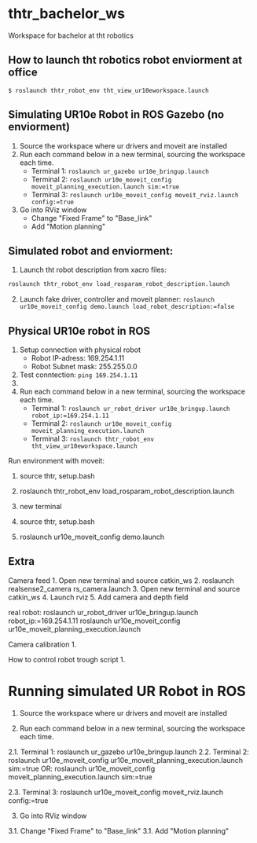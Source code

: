 # thtr_bachelor_ws
Workspace for bachelor at tht robotics

## How to launch tht robotics robot enviorment at office

`$ roslaunch thtr_robot_env tht_view_ur10eworkspace.launch`


## Simulating UR10e Robot in ROS Gazebo (no enviorment)
1. Source the workspace where ur drivers and moveit are installed
2. Run each command below in a new terminal, sourcing the workspace each time.
    * Terminal 1: `roslaunch ur_gazebo ur10e_bringup.launch`
    * Terminal 2: `roslaunch ur10e_moveit_config moveit_planning_execution.launch sim:=true`
    * Terminal 3: `roslaunch ur10e_moveit_config moveit_rviz.launch config:=true`
3. Go into RViz window
    * Change "Fixed Frame" to "Base_link"
    * Add "Motion planning"

## Simulated robot and enviorment:
1. Launch tht robot description from xacro files: 
```bash
roslaunch thtr_robot_env load_rosparam_robot_description.launch
```
2. Launch fake driver, controller and moveit planner: ```roslaunch ur10e_moveit_config demo.launch load_robot_description:=false```

## Physical UR10e robot in ROS
1. Setup connection with physical robot
    * Robot IP-adress: 169.254.1.11
    * Robot Subnet mask: 255.255.0.0
2. Test conntection: `ping 169.254.1.11`
3. 
3. Run each command below in a new terminal, sourcing the workspace each time.
    * Terminal 1: `roslaunch ur_robot_driver ur10e_bringup.launch robot_ip:=169.254.1.11`
    * Terminal 2: `roslaunch ur10e_moveit_config moveit_planning_execution.launch`
    * Terminal 3: `roslaunch thtr_robot_env tht_view_ur10eworkspace.launch`



Run environment with moveit:
1. source thtr, setup.bash
2. roslaunch thtr_robot_env load_rosparam_robot_description.launch

1. new terminal
2. source thtr, setup.bash
3. roslaunch ur10e_moveit_config demo.launch


## Extra
Camera feed
	1. Open new terminal and source catkin_ws
	2. roslaunch realsense2_camera rs_camera.launch
	3. Open new terminal and source catkin_ws
	4. Launch rviz
	5. Add camera and depth field
	
real robot:
	roslaunch ur_robot_driver ur10e_bringup.launch robot_ip:=169.254.1.11
	roslaunch ur10e_moveit_config ur10e_moveit_planning_execution.launch 

Camera calibration
	1.
	
	
How to control robot trough script
	1. 

# Running simulated UR Robot in ROS

1. Source the workspace where ur drivers and moveit are installed

2. Run each command below in a new terminal, sourcing the workspace each time.

2.1. Terminal 1: roslaunch ur_gazebo ur10e_bringup.launch
2.2. Terminal 2: roslaunch ur10e_moveit_config ur10e_moveit_planning_execution.launch sim:=true
		  OR: roslaunch ur10e_moveit_config moveit_planning_execution.launch sim:=true

2.3. Terminal 3: roslaunch ur10e_moveit_config moveit_rviz.launch config:=true

3. Go into RViz window

3.1. Change "Fixed Frame" to "Base_link"
3.1. Add "Motion planning"
